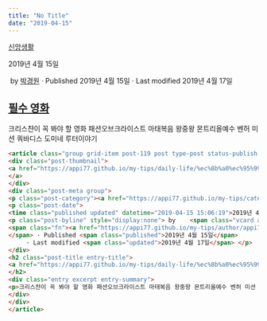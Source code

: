 ```yaml
---
title: "No Title"
date: "2019-04-15"
---
```


[신앙생활](https://appi77.github.io/my-tips/category/daily-life/%ec%8b%a0%ec%95%99%ec%83%9d%ed%99%9c/)

2019년 4월 15일

 by 
[박경원](https://appi77.github.io/my-tips/author/appi77/ "박경원이(가) 작성한 글")
 · Published 2019년 4월 15일
· Last modified 2019년 4월 17일

[필수 영화](https://appi77.github.io/my-tips/daily-life/%ec%8b%a0%ec%95%99%ec%83%9d%ed%99%9c/%ed%95%84%ec%88%98-%ec%98%81%ed%99%94/ "Permalink to 필수 영화")
-----------------------------------------------------------------------------------------------------------------------------------------------------

크리스챤이 꼭 봐야 할 영화 ​패션오브크라이스트 마태복음 왕중왕 몬트리올예수 벤허 미션 쿼바디스 도미네 루터이야기

```html
<article class="group grid-item post-119 post type-post status-publish format-standard hentry category-17" id="post-119"><div class="post-inner post-hover">
<div class="post-thumbnail">
<a href="https://appi77.github.io/my-tips/daily-life/%ec%8b%a0%ec%95%99%ec%83%9d%ed%99%9c/%ed%95%84%ec%88%98-%ec%98%81%ed%99%94/">
</a>
</div>
<div class="post-meta group">
<p class="post-category"><a href="https://appi77.github.io/my-tips/category/daily-life/%ec%8b%a0%ec%95%99%ec%83%9d%ed%99%9c/" rel="category tag">신앙생활</a></p>
<p class="post-date">
<time class="published updated" datetime="2019-04-15 15:06:19">2019년 4월 15일</time></p>
<p class="post-byline" style="display:none"> by    <span class="vcard author">
<span class="fn"><a href="https://appi77.github.io/my-tips/author/appi77/" rel="author" title="박경원이(가) 작성한 글">박경원</a></span>
</span> · Published <span class="published">2019년 4월 15일</span>
     · Last modified <span class="updated">2019년 4월 17일</span> </p>
</div>
<h2 class="post-title entry-title">
<a href="https://appi77.github.io/my-tips/daily-life/%ec%8b%a0%ec%95%99%ec%83%9d%ed%99%9c/%ed%95%84%ec%88%98-%ec%98%81%ed%99%94/" rel="bookmark" title="Permalink to 필수 영화">필수 영화</a>
</h2>
<div class="entry excerpt entry-summary">
<p>크리스챤이 꼭 봐야 할 영화 ​패션오브크라이스트 마태복음 왕중왕 몬트리올예수 벤허 미션 쿼바디스 도미네 루터이야기</p>
</div>
</div>
</article>
```
